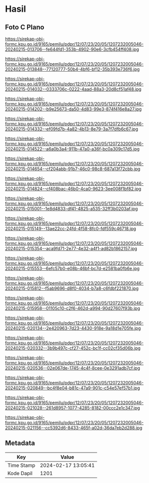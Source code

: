 # Hasil

## Foto C Plano

https://sirekap-obj-formc.kpu.go.id/9165/pemilu/pdpr/12/07/23/20/05/1207232005046-20240215-013706--fe644fd1-353b-4902-90e6-3cfb454ff408.jpg

https://sirekap-obj-formc.kpu.go.id/9165/pemilu/pdpr/12/07/23/20/05/1207232005046-20240215-013848--77120777-50b4-4bf6-bf12-35b393e736f6.jpg

https://sirekap-obj-formc.kpu.go.id/9165/pemilu/pdpr/12/07/23/20/05/1207232005046-20240215-014032--0333706c-0222-4aad-88a3-20d8cf51af48.jpg

https://sirekap-obj-formc.kpu.go.id/9165/pemilu/pdpr/12/07/23/20/05/1207232005046-20240215-014202--b9e25673-da50-4d83-99e3-874f416e8a27.jpg

https://sirekap-obj-formc.kpu.go.id/9165/pemilu/pdpr/12/07/23/20/05/1207232005046-20240215-014332--ef09fd7b-4a82-4b13-8e79-3a7f7dfb6c67.jpg

https://sirekap-obj-formc.kpu.go.id/9165/pemilu/pdpr/12/07/23/20/05/1207232005046-20240215-014522--a6a0b3a4-911b-47a0-a36f-bc0a309c17d5.jpg

https://sirekap-obj-formc.kpu.go.id/9165/pemilu/pdpr/12/07/23/20/05/1207232005046-20240215-014654--cf204abb-91b7-46c0-98c8-687a13f72cbb.jpg

https://sirekap-obj-formc.kpu.go.id/9165/pemilu/pdpr/12/07/23/20/05/1207232005046-20240215-014824--cf408bac-46b0-4ca0-9623-3ee008f1bf82.jpg

https://sirekap-obj-formc.kpu.go.id/9165/pemilu/pdpr/12/07/23/20/05/1207232005046-20240215-015001--1e8d4833-df41-4825-a535-32ff3b0203af.jpg

https://sirekap-obj-formc.kpu.go.id/9165/pemilu/pdpr/12/07/23/20/05/1207232005046-20240215-015149--13ae22cc-24fd-4f58-8fc0-fdf559c46718.jpg

https://sirekap-obj-formc.kpu.go.id/9165/pemilu/pdpr/12/07/23/20/05/1207232005046-20240215-015354--aca9fd71-2e77-4e32-a4f1-ad82b1862157.jpg

https://sirekap-obj-formc.kpu.go.id/9165/pemilu/pdpr/12/07/23/20/05/1207232005046-20240215-015553--6efc57b0-e08b-46bf-bc7d-e2581ba0fb6e.jpg

https://sirekap-obj-formc.kpu.go.id/9165/pemilu/pdpr/12/07/23/20/05/1207232005046-20240215-015812--f5ab9696-d8f0-4034-b7a8-c6fdbf221870.jpg

https://sirekap-obj-formc.kpu.go.id/9165/pemilu/pdpr/12/07/23/20/05/1207232005046-20240215-015958--01105c10-c2f6-462d-a994-90d27607f93b.jpg

https://sirekap-obj-formc.kpu.go.id/9165/pemilu/pdpr/12/07/23/20/05/1207232005046-20240215-020134--2e420963-7d23-4430-918e-9a18d1e705fe.jpg

https://sirekap-obj-formc.kpu.go.id/9165/pemilu/pdpr/12/07/23/20/05/1207232005046-20240215-020332--3b9b497c-cf27-452c-bc1f-cc02cf35d06b.jpg

https://sirekap-obj-formc.kpu.go.id/9165/pemilu/pdpr/12/07/23/20/05/1207232005046-20240215-020536--02e067de-1745-4c4f-8cee-0e3291adb7cf.jpg

https://sirekap-obj-formc.kpu.go.id/9165/pemilu/pdpr/12/07/23/20/05/1207232005046-20240215-020849--bc4f8e04-b81c-47a9-901c-c54e57ef57b1.jpg

https://sirekap-obj-formc.kpu.go.id/9165/pemilu/pdpr/12/07/23/20/05/1207232005046-20240215-021028--261d8957-1077-4285-8182-00ccc2e1c347.jpg

https://sirekap-obj-formc.kpu.go.id/9165/pemilu/pdpr/12/07/23/20/05/1207232005046-20240215-021156--cc5392d6-8433-465f-a02d-36da7eb2d288.jpg


## Metadata

| Key        | Value               |
| ---------- | ------------------- |
| Time Stamp | 2024-02-17 13:05:41 |
| Kode Dapil | 1201                |



